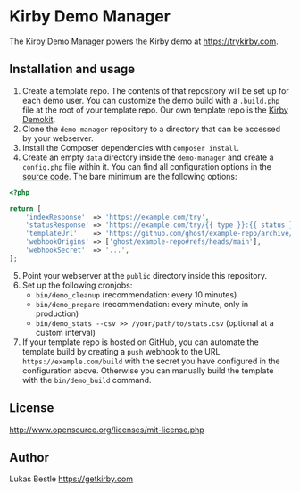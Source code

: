 # Kirby Demo Manager

The Kirby Demo Manager powers the Kirby demo at <https://trykirby.com>.

## Installation and usage

1. Create a template repo. The contents of that repository will be set up for each demo user. You can customize the demo build with a `.build.php` file at the root of your template repo. Our own template repo is the [Kirby Demokit](https://github.com/getkirby/demokit).
2. Clone the `demo-manager` repository to a directory that can be accessed by your webserver.
3. Install the Composer dependencies with `composer install`.
4. Create an empty `data` directory inside the `demo-manager` and create a `config.php` file within it. You can find all configuration options in the [source code](src/Demo/Config.php). The bare minimum are the following options:

```php
<?php

return [
    'indexResponse'  => 'https://example.com/try',
    'statusResponse' => 'https://example.com/try/{{ type }}:{{ status }}',
    'templateUrl'    => 'https://github.com/ghost/example-repo/archive/main.zip#example-repo-main',
    'webhookOrigins' => ['ghost/example-repo#refs/heads/main'],
    'webhookSecret'  => '...',
];
```

5. Point your webserver at the `public` directory inside this repository.
6. Set up the following cronjobs:
   - `bin/demo_cleanup` (recommendation: every 10 minutes)
   - `bin/demo_prepare` (recommendation: every minute, only in production)
   - `bin/demo_stats --csv >> /your/path/to/stats.csv` (optional at a custom interval)
7. If your template repo is hosted on GitHub, you can automate the template build by creating a `push` webhook to the URL `https://example.com/build` with the secret you have configured in the configuration above. Otherwise you can manually build the template with the `bin/demo_build` command.

## License

<http://www.opensource.org/licenses/mit-license.php>

## Author

Lukas Bestle <https://getkirby.com>